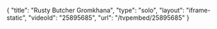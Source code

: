 {
    "title": "Rusty Butcher Gromkhana",
    "type": "solo",
    "layout": "iframe-static",
    "videoId": "25895685",
    "url": "\/tvpembed\/25895685"
}